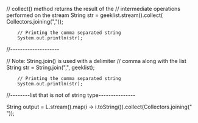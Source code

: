 // collect() method returns the result of the
        // intermediate operations performed on the stream
        String str = geeklist.stream().collect(
            Collectors.joining(","));
 
        // Printing the comma separated string
        System.out.println(str);


//--------------------

// Note: String.join() is used with a delimiter
        // comma along with the list
        String str = String.join(",", geeklist);
 
        // Printing the comma separated string
        System.out.println(str);

//--------list that is not of string type---------------

String output = L.stream().map(i -> i.toString()).collect(Collectors.joining(" "));